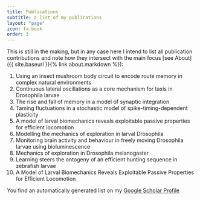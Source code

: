 ```yaml
---
title: Publications
subtitle: a list of my publications
layout: "page"
icon: fa-book
order: 3
---
```


This is still in the making, but in any case here I intend to list all publication contributions and note how they intersect with the main focus [see About]({{ site.baseurl }}{% link about.markdown %}): 

1. Using an insect mushroom body circuit to encode route memory in complex natural environments
2. Continuous lateral oscillations as a core mechanism for taxis in Drosophila larvae
3. The rise and fall of memory in a model of synaptic integration
4. Taming fluctuations in a stochastic model of spike-timing-dependent plasticity
5. A model of larval biomechanics reveals exploitable passive properties for efficient locomotion
6. Modelling the mechanics of exploration in larval Drosophila
7. Monitoring brain activity and behaviour in freely moving Drosophila larvae using bioluminescence
8. Mechanics of exploration in Drosophila melanogaster
9. Learning steers the ontogeny of an efficient hunting sequence in zebrafish larvae
10. A Model of Larval Biomechanics Reveals Exploitable Passive Properties for Efficient Locomotion

You find an automatically generated list on my [Google Scholar Profile](https://scholar.google.com/citations?user=OXF6PlUAAAAJ&hl=en&oi=ao)
